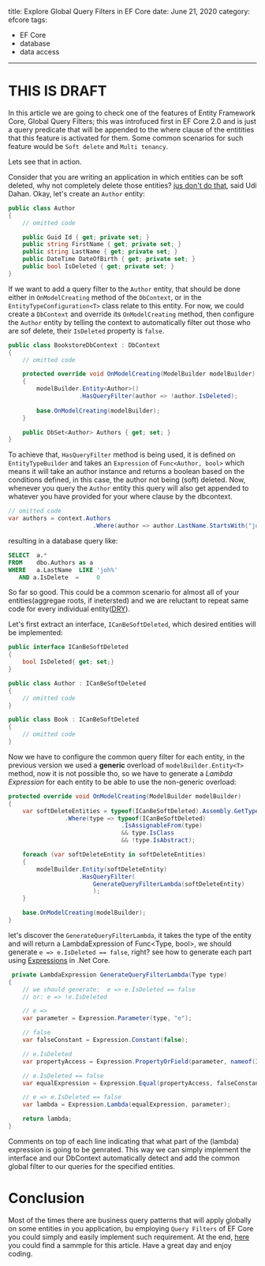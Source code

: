 title: Explore Global Query Filters in EF Core
date: June 21, 2020
category: efcore
tags: 
  - EF Core
  - database
  - data access
---

# THIS IS DRAFT


In this article we are going to check one of the features of Entity Framework Core, Global Query Filters; this was introfuced first in EF Core 2.0 and is just a query predicate that will be appended to the where clause of the entitities that this feature is activated for them. Some common scenarios for such feature would be `Soft delete` and `Multi tenancy`.


Lets see that in action.

<!-- more -->

Consider that you are writing an application in which entities can be soft deleted, why not completely delete those entities? [jus don't do that](http://udidahan.com/2009/09/01/dont-delete-just-dont/), said Udi Dahan. Okay, let's create an `Author` entity:

```cs
public class Author
{
    // omitted code

    public Guid Id { get; private set; }
    public string FirstName { get; private set; }
    public string LastName { get; private set; }
    public DateTime DateOfBirth { get; private set; }
    public bool IsDeleted { get; private set; }
}
```

If we want to add a query filter to the `Author` entity, that should be done either in `OnModelCreating` method of the `DbContext`, or in the `EntityTypeConfiguration<T>` class relate to this entity. For now, we could create a `DbContext` and override its `OnModelCreating` method, then configure the `Author` entity by telling the context to automatically filter out those who are sof delete, their `IsDeleted` property is `false`.

```cs
public class BookstoreDbContext : DbContext
{
    // omitted code 

    protected override void OnModelCreating(ModelBuilder modelBuilder)
    {
        modelBuilder.Entity<Author>()
                    .HasQueryFilter(author => !author.IsDeleted);
        
        base.OnModelCreating(modelBuilder);
    }

    public DbSet<Author> Authors { get; set; }
}
```

To achieve that, `HasQueryFilter` method is being used, it is defined on `EntityTypeBuilder` and takes  an `Expression` of `Func<Author, bool>` which means it will take an author instance and returns a boolean based on the conditions defined, in this case, the author not being (soft) deleted. Now, whenever you query the `Author` entity this query will also get appended to whatever you have provided for your where clause by the dbcontext.

```cs
// omitted code
var authors = context.Authors
                        .Where(author => author.LastName.StartsWith("joh"));
```
 resulting in a database query like:

 ```sql
SELECT  a.*
FROM    dbo.Authors as a
WHERE   a.LastName  LIKE 'joh%' 
    AND a.IsDelete  =     0
 ```

So far so good. This could be a common scenario for almost all of your entities(aggregae roots, if inetersted) and we are reluctant to repeat same code for every individual entity([DRY](https://en.wikipedia.org/wiki/Don%27t_repeat_yourself)).

Let's first extract an interface, `ICanBeSoftDeleted`, which desired entities will be implemented:

```cs
public interface ICanBeSoftDeleted
{
    bool IsDeleted{ get; set;}
}

public class Author : ICanBeSoftDeleted
{
    // omitted code
}

public class Book : ICanBeSoftDeleted
{
    // omitted code
}

```

Now we have to configure the common query filter for each entity, in the previous version we used a **generic** overload of `modelBuilder.Entity<T>` method, now it is not possible tho, so we have to generate a _Lambda Expression_ for each entity to be able to use the non-generic overload:

```cs
protected override void OnModelCreating(ModelBuilder modelBuilder)
{
    var softDeleteEntities = typeof(ICanBeSoftDeleted).Assembly.GetTypes()
                .Where(type => typeof(ICanBeSoftDeleted)
                                .IsAssignableFrom(type) 
                                && type.IsClass 
                                && !type.IsAbstract);

    foreach (var softDeleteEntity in softDeleteEntities)
    {
        modelBuilder.Entity(softDeleteEntity)
                    .HasQueryFilter(
                        GenerateQueryFilterLambda(softDeleteEntity)
                        );
    }

    base.OnModelCreating(modelBuilder);
}

```

let's discover the `GenerateQueryFilterLambda`, it takes the type of the entity and will return a LambdaExpression of Func<Type, bool>, we should generate `e => e.IsDeleted == false`, right? see how to generate each part using [Expressions](https://docs.microsoft.com/en-us/dotnet/api/system.linq.expressions.expression?view=netcore-3.1) in .Net Core.

```cs
 private LambdaExpression GenerateQueryFilterLambda(Type type)
{
    // we should generate:  e => e.IsDeleted == false
    // or: e => !e.IsDeleted

    // e =>
    var parameter = Expression.Parameter(type, "e"); 

    // false
    var falseConstant = Expression.Constant(false); 

    // e.IsDeleted
    var propertyAccess = Expression.PropertyOrField(parameter, nameof(ICanBeSoftDeleted.IsDeleted));

    // e.IsDeleted == false
    var equalExpression = Expression.Equal(propertyAccess, falseConstant);

    // e => e.IsDeleted == false
    var lambda = Expression.Lambda(equalExpression, parameter); 

    return lambda;
}
```

Comments on top of each line indicating that what part of the (lambda) expression is going to be genrated. This way we can simply implement the interface and our DbContext automatically detect and add the common global filter to our queries for the specified entities.

# Conclusion

Most of the times there are business query patterns that will apply globally on some entities in you application, bu employing `Query Filters` of EF Core you could simply and easily implement such requirement. At the end, [here](https://github.com/shahabisblogging/SampleEfCoreBookStore) you could find a sammple for this article. Have a great day and enjoy coding.
